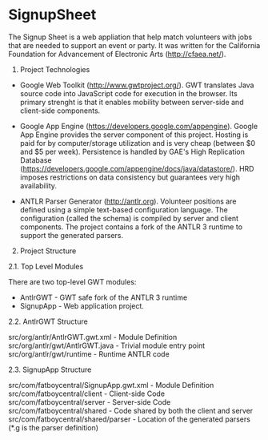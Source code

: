 SignupSheet
===========

The Signup Sheet is a web appliation that help match volunteers with jobs that are needed to support an event or party. It was written for the California Foundation for Advancement of Electronic Arts (http://cfaea.net/).

1. Project Technologies

* Google Web Toolkit (http://www.gwtproject.org/). GWT translates Java source code into JavaScript code for execution in the browser. Its primary strenght is that it enables mobility between server-side and client-side components. 

* Google App Engine (https://developers.google.com/appengine). Google App Engine provides the server component of this project. Hosting is paid for by computer/storage utilization and is very cheap (between $0 and $5 per week). Persistence is handled by GAE's High Replication Database (https://developers.google.com/appengine/docs/java/datastore/). HRD imposes restrictions on data consistency but guarantees very high availability. 

* ANTLR Parser Generator (http://antlr.org). Volunteer positions are defined using a simple text-based configuration language. The configuration (called the schema) is compiled by server and client components. The project contains a fork of the ANTLR 3 runtime to support the generated parsers.

2. Project Structure

2.1. Top Level Modules 

There are two top-level GWT modules:

* AntlrGWT  - GWT safe fork of the ANTLR 3 runtime
* SignupApp - Web application project. 

2.2. AntlrGWT Structure

src/org/antlr/AntlrGWT.gwt.xml - Module Definition
src/org/antlr/gwt/AntlrGWT.java - Trivial module entry point
src/org/antlr/gwt/runtime - Runtime ANTLR code

2.3. SignupApp Structure

src/com/fatboycentral/SignupApp.gwt.xml - Module Definition
src/com/fatboycentral/client - Client-side Code
src/com/fatboycentral/server - Server-side Code
src/com/fatboycentral/shared - Code shared by both the client and server
src/com/fatboycentral/shared/parser - Location of the generated parsers (*.g is the parser definition)
